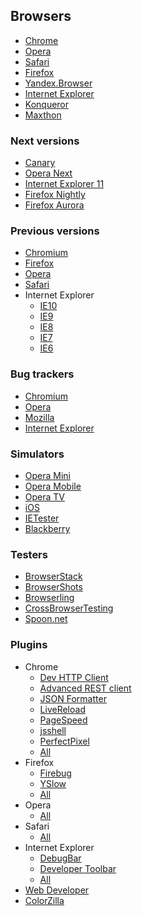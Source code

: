## Browsers

* [Chrome](https://www.google.com/intl/en/chrome/browser/)
* [Opera](http://www.opera.com/)
* [Safari](http://support.apple.com/downloads#safari)
* [Firefox](http://www.mozilla.org/en-US/firefox/new/)
* [Yandex.Browser](http://browser.yandex.com/)
* [Internet Explorer](http://windows.microsoft.com/en-us/internet-explorer/download-ie)
* [Konqueror](http://www.konqueror.org/download/)
* [Maxthon](http://www.maxthon.com/)

### Next versions

* [Canary](https://www.google.com/intl/en/chrome/browser/canary.html)
* [Opera Next](http://www.opera.com/computer/next)
* [Internet Explorer 11](http://windows.microsoft.com/en-us/internet-explorer/ie-11-worldwide-languages)
* [Firefox Nightly](http://nightly.mozilla.org/)
* [Firefox Aurora](http://www.mozilla.org/en-US/firefox/aurora/)

### Previous versions

* [Chromium](http://commondatastorage.googleapis.com/chromium-browser-continuous/index.html)
* [Firefox](http://ftp.mozilla.org/pub/mozilla.org/firefox/releases/)
* [Opera](http://arc.opera.com/pub/opera/)
* [Safari](http://support.apple.com/downloads#safari)
* Internet Explorer
    * [IE10](http://windows.microsoft.com/en-us/internet-explorer/ie-10-worldwide-languages)
    * [IE9](http://windows.microsoft.com/en-us/internet-explorer/ie-9-worldwide-languages)
    * [IE8](http://windows.microsoft.com/en-us/internet-explorer/ie-8-worldwide-languages)
    * [IE7](http://www.microsoft.com/en-us/download/internet-explorer-7-details.aspx)
    * [IE6](http://www.microsoft.com/en-us/download/details.aspx?id=1)

### Bug trackers

* [Chromium](https://code.google.com/p/chromium/issues/list)
* [Opera](https://bugs.opera.com/secure/Dashboard.jspa)
* [Mozilla](https://bugzilla.mozilla.org/)
* [Internet Explorer](https://connect.microsoft.com/site/sitehome.aspx?SiteID=136)

### Simulators

* [Opera Mini](http://www.opera.com/developer/opera-mini-simulator)
* [Opera Mobile](http://www.opera.com/developer/mobile-emulator)
* [Opera TV](http://www.operasoftware.com/products/tv-emulator)
* [iOS](https://developer.apple.com/devcenter/ios/index.action)
* [IETester](http://my-debugbar.com/wiki/IETester/HomePage)
* [Blackberry](http://us.blackberry.com/sites/developers/resources/simulators.html)

### Testers

* [BrowserStack](http://www.browserstack.com/)
* [BrowserShots](http://browsershots.org/)
* [Browserling](https://browserling.com/)
* [CrossBrowserTesting](http://crossbrowsertesting.com/)
* [Spoon.net](http://spoon.net/browsers)

### Plugins

* Chrome
    * [Dev HTTP Client](https://chrome.google.com/webstore/detail/dev-http-client/aejoelaoggembcahagimdiliamlcdmfm)
    * [Advanced REST client](https://chrome.google.com/webstore/detail/advanced-rest-client/hgmloofddffdnphfgcellkdfbfbjeloo)
    * [JSON Formatter](https://chrome.google.com/webstore/detail/json-formatter/pblpfhfcojodgcifojnofommahgbaple)
    * [LiveReload](https://chrome.google.com/webstore/detail/livereload/jnihajbhpnppcggbcgedagnkighmdlei?hl=en)
    * [PageSpeed](https://chrome.google.com/webstore/detail/pagespeed-insights-by-goo/gplegfbjlmmehdoakndmohflojccocli?hl=en)
    * [jsshell](https://chrome.google.com/webstore/detail/jsshell/kmgmkbicahmbceidoidjbkbpkfogaldh?hl=en)
    * [PerfectPixel](https://chrome.google.com/webstore/detail/perfectpixel-by-welldonec/dkaagdgjmgdmbnecmcefdhjekcoceebi?hl=en)
    * [All](https://chrome.google.com/webstore/category/ext/11-web-development)
* Firefox
    * [Firebug](http://getfirebug.com/)
    * [YSlow](https://addons.mozilla.org/en-US/firefox/addon/yslow/?src=search)
    * [All](https://addons.mozilla.org/en-US/firefox/)
* Opera
    * [All](https://addons.opera.com/en/extensions/)
* Safari
    * [All](http://extensions.apple.com/)
* Internet Explorer
    * [DebugBar](http://www.debugbar.com/)
    * [Developer Toolbar](http://www.microsoft.com/downloads/details.aspx?familyid=e59c3964-672d-4511-bb3e-2d5e1db91038&displaylang=en)
    * [All](http://www.iegallery.com/Addons)
* [Web Developer](http://chrispederick.com/work/web-developer/)
* [ColorZilla](http://www.colorzilla.com/)
